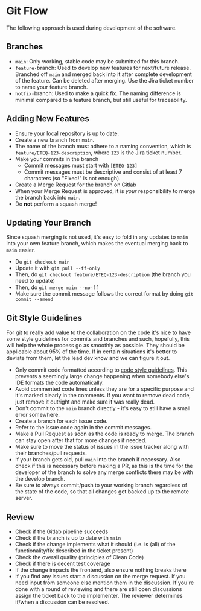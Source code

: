 # Git Flow

The following approach is used during development of the software.

## Branches

- `main`: Only working, stable code may be submitted for this branch.
- `feature-`branch: Used to develop new features for next/future release. Branched off `main` and merged back into it
  after complete development of the feature. Can be deleted after merging. Use the Jira ticket number to name your
  feature branch.
- `hotfix-`branch: Used to make a quick fix. The naming difference is minimal compared to a feature branch, but still
  useful for traceability.

## Adding New Features

- Ensure your local repository is up to date.
- Create a new branch from `main`.
- The name of the branch must adhere to a naming convention, which is `feature/ETEQ-123-description`, where `123`
  is the Jira ticket number.
- Make your commits in the branch
    - Commit messages must start with `[ETEQ-123]`
    - Commit messages must be descriptive and consist of at least 7 characters (so "Fixed!" is not enough).
- Create a Merge Request for the branch on Gitlab
- When your Merge Request is approved, it is *your* responsibility to merge the branch back into `main`.
- Do **not** perform a squash merge!

## Updating Your Branch

Since squash merging is not used, it's easy to fold in any updates to `main` into your own feature branch, which makes
the eventual merging back to `main` easier.

- Do `git checkout main`
- Update it with `git pull --ff-only`
- Then, do `git checkout feature/ETEQ-123-description` (the branch you need to update)
- Then, do `git merge main --no-ff`
- Make sure the commit message follows the correct format by doing `git commit --amend`

## Git Style Guidelines

For git to really add value to the collaboration on the code it's nice to have some style guidelines for commits and
branches and such, hopefully, this will help the whole process go as smoothly as possible. They should be applicable
about 95% of the time. If in certain situations it's better to deviate from them, let the lead dev know and we can
figure it out.

- Only commit code formatted according to [code style guidelines](/codingStandards). This prevents a
  seemingly large change happening when somebody else's IDE formats the code automatically.
- Avoid commented code lines unless they are for a specific purpose and it's marked clearly in the comments. If you want
  to remove dead code, just remove it outright and make sure it was really dead.
- Don't commit to the `main` branch directly - it's easy to still have a small error somewhere.
- Create a branch for each issue code.
- Refer to the issue code again in the commit messages.
- Make a Pull Request as soon as the code is ready to merge. The branch can stay open after that for more changes if
  needed.
- Make sure to move the status of issues in the issue tracker along with their branches/pull requests.
- If your branch gets old, pull `main` into the branch if necessary. Also check if this is necessary before making a PR,
  as this is the time for the developer of the branch to solve any merge conflicts there may be with the develop branch.
- Be sure to always commit/push to your working branch regardless of the state of the code, so that all changes get
  backed up to the remote server.

## Review

- Check if the Gitlab pipeline succeeds
- Check if the branch is up to date with `main`
- Check if the change implements what it should (i.e. is (all) of the functionality/fix described in the ticket present)
- Check the overall quality (principles of Clean Code)
- Check if there is decent test coverage
- If the change impacts the frontend, also ensure nothing breaks there
- If you find any issues start a discussion on the merge request. If you need input from someone else mention them in
  the discussion. If you're done with a round of reviewing and there are still open discussions assign the ticket back
  to the implementer. The reviewer determines if/when a discussion can be resolved.

